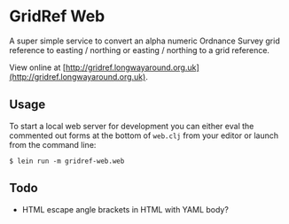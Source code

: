 # GridRef Web

A super simple service to convert an alpha numeric Ordnance Survey grid reference to easting / northing or easting / northing to a grid reference.

View online at [http://gridref.longwayaround.org.uk](http://gridref.longwayaround.org.uk).

## Usage

To start a local web server for development you can either eval the
commented out forms at the bottom of `web.clj` from your editor or
launch from the command line:

    $ lein run -m gridref-web.web

## Todo

* HTML escape angle brackets in HTML with YAML body?
